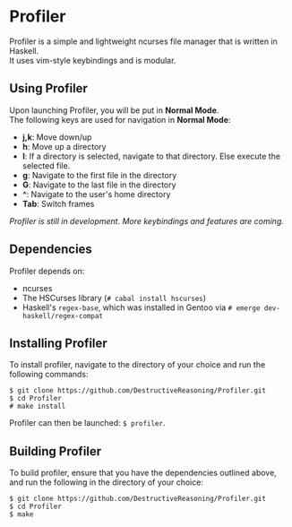 Profiler
========
Profiler is a simple and lightweight ncurses file manager that is written in Haskell. <br />
It uses vim-style keybindings and is modular.

Using Profiler
--------------
Upon launching Profiler, you will be put in **Normal Mode**. <br />
The following keys are used for navigation in **Normal Mode**:
* **j,k**:		Move down/up
* **h**:		Move up a directory
* **l**:		If a directory is selected, navigate to that directory. Else execute the selected file.
* **g**:		Navigate to the first file in the directory
* **G**:		Navigate to the last file in the directory
* **^**:		Navigate to the user's home directory
* **Tab**:		Switch frames

*Profiler is still in development. More keybindings and features are coming.*

Dependencies
------------
Profiler depends on:
* ncurses
* The HSCurses library (`# cabal install hscurses`)
* Haskell's `regex-base`, which was installed in Gentoo via `# emerge dev-haskell/regex-compat`

Installing Profiler
-------------------
To install profiler, navigate to the directory of your choice and run the following commands:
```
$ git clone https://github.com/DestructiveReasoning/Profiler.git
$ cd Profiler
# make install
```
Profiler can then be launched: `$ profiler`.

Building Profiler
-----------------
To build profiler, ensure that you have the dependencies outlined above, and run the following in the directory of your choice:
```
$ git clone https://github.com/DestructiveReasoning/Profiler.git
$ cd Profiler
$ make
```
